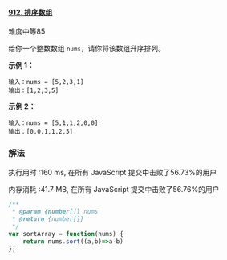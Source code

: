 #### [912. 排序数组](https://leetcode-cn.com/problems/sort-an-array/)

难度中等85

给你一个整数数组 `nums`，请你将该数组升序排列。

 



**示例 1：**

```
输入：nums = [5,2,3,1]
输出：[1,2,3,5]
```

**示例 2：**

```
输入：nums = [5,1,1,2,0,0]
输出：[0,0,1,1,2,5]
```

### 解法

执行用时 :160 ms, 在所有 JavaScript 提交中击败了56.73%的用户

内存消耗 :41.7 MB, 在所有 JavaScript 提交中击败了56.76%的用户

```js
/**
 * @param {number[]} nums
 * @return {number[]}
 */
var sortArray = function(nums) {
    return nums.sort((a,b)=>a-b)
};
```



